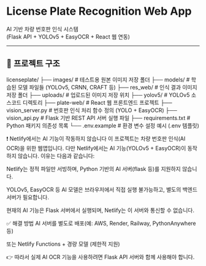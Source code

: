 # License Plate Recognition Web App

AI 기반 차량 번호판 인식 시스템  
(Flask API + YOLOv5 + EasyOCR + React 웹 연동)

---

## 📁 프로젝트 구조
licenseplate/
├── images/           # 테스트용 원본 이미지 저장 폴더
├── models/           # 학습된 모델 파일들 (YOLOv5, CRNN, CRAFT 등)
├── res\_web/          # 인식 결과 이미지 저장 폴더
├── uploads/          # 업로드된 이미지 저장 위치
├── yolov5/           # YOLOv5 소스코드 디렉토리
├── plate-web/        # React 웹 프론트엔드 프로젝트
├── vision\_server.py  # 번호판 인식 처리 함수 정의 (YOLO + EasyOCR)
├── vision\_api.py     # Flask 기반 REST API 서버 실행 파일
├── requirements.txt  # Python 패키지 의존성 목록
└── .env.example      # 환경 변수 설정 예시 (.env 템플릿)


❗ Netlify에서는 AI 기능이 작동하지 않습니다
이 프로젝트는 차량 번호판 인식(AI OCR)을 위한 웹앱입니다.
다만 Netlify에서는 AI 기능(YOLOv5 + EasyOCR)이 동작하지 않습니다. 이유는 다음과 같습니다:

Netlify는 정적 파일만 서빙하며, Python 기반의 AI 서버(flask 등)를 지원하지 않습니다.

YOLOv5, EasyOCR 등 AI 모델은 브라우저에서 직접 실행 불가능하고, 별도의 백엔드 서버가 필요합니다.

현재의 AI 기능은 Flask 서버에서 실행되며, Netlify는 이 서버와 통신할 수 없습니다.

✅ 해결 방법
AI 서버를 별도로 배포(예: AWS, Render, Railway, PythonAnywhere 등)

또는 Netlify Functions + 경량 모델 (제한적 지원)

👉 따라서 실제 AI OCR 기능을 사용하려면 Flask API 서버와 함께 사용해야 합니다.


